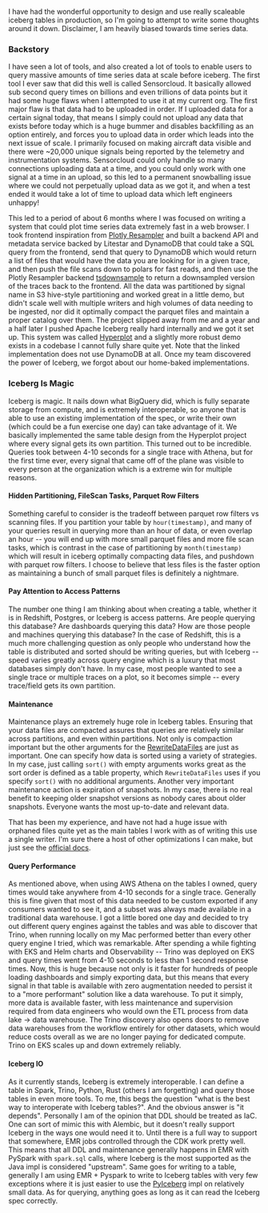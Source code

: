 I have had the wonderful opportunity to design and use really scaleable iceberg tables in production, so I'm going to attempt to write some thoughts around it down.
Disclaimer, I am heavily biased towards time series data.

### Backstory
I have seen a lot of tools, and also created a lot of tools to enable users to query massive amounts of time series data at scale before iceberg. The first tool I ever saw that did this well is called Sensorcloud. It basically allowed sub second query times on billions and even trillions of data points but it had some huge flaws when I attempted to use it at my current org. The first major flaw is that data had to be uploaded in order. If I uploaded data for a certain signal today, that means I simply could not upload any data that exists before today which is a huge bummer and disables backfilling as an option entirely, and forces you to upload data in order which leads into the next issue of scale. I primarily focused on making aircraft data visible and there were ~20,000 unique signals being reported by the telemetry and instrumentation systems. Sensorcloud could only handle so many connections uploading data at a time, and you could only work with one signal at a time in an upload, so this led to a permanent snowballing issue where we could not perpetually upload data as we got it, and when a test ended it would take a lot of time to upload data which left engineers unhappy!

This led to a period of about 6 months where I was focused on writing a system that could plot time series data extremely fast in a web browser. I took frontend inspiration from [Plotly Resampler](https://github.com/predict-idlab/plotly-resampler) and built a backend API and metadata service backed by Litestar and DynamoDB that could take a SQL query from the frontend, send that query to DynamoDB which would return a list of files that would have the data you are looking for in a given trace, and then push the file scans down to polars for fast reads, and then use the Plotly Resampler backend [tsdownsample](https://github.com/predict-idlab/tsdownsample) to return a downsampled version of the traces back to the frontend. All the data was partitioned by signal name in S3 hive-style partitioning and worked great in a little demo, but didn't scale well with multiple writers and high volumes of data needing to be ingested, nor did it optimally compact the parquet files and maintain a proper catalog over them. The project slipped away from me and a year and a half later I pushed Apache Iceberg really hard internally and we got it set up. This system was called [Hyperplot](https://github.com/jayceslesar/hyperplot) and a slightly more robust demo exists in a codebase I cannot fully share quite yet. Note that the linked implementation does not use DynamoDB at all. Once my team discovered the power of Iceberg, we forgot about our home-baked implementations.

### Iceberg Is Magic
Iceberg is magic. It nails down what BigQuery did, which is fully separate storage from compute, and is extremely interoperable, so anyone that is able to use an existing implementation of the spec, or write their own (which could be a fun exercise one day) can take advantage of it.  We basically implemented the same table design from the Hyperplot project where every signal gets its own partition. This turned out to be incredible. Queries took between 4-10 seconds for a single trace with Athena, but for the first time ever, every signal that came off of the plane was visible to every person at the organization which is a extreme win for multiple reasons.

#### Hidden Partitioning, FileScan Tasks, Parquet Row Filters
Something careful to consider is the tradeoff between parquet row filters vs scanning files. If you partition your table by `hour(timestamp)`, and many of your queries result in querying more than an hour of data, or even overlap an hour -- you will end up with more small parquet files and more file scan tasks, which is contrast in the case of partitioning by `month(timestamp)` which will result in iceberg optimally compacting data files, and pushdown with parquet row filters. I choose to believe that less files is the faster option as maintaining a bunch of small parquet files is definitely a nightmare.

#### Pay Attention to Access Patterns
The number one thing I am thinking about when creating a table, whether it is in Redshift, Postgres, or Iceberg is access patterns. Are people querying this database? Are dashboards querying this data? How are those people and machines querying this database?  In the case of Redshift, this is a much more challenging question as only people who understand how the table is distributed and sorted should be writing queries, but with Iceberg -- speed varies greatly across query engine which is a luxury that most databases simply don't have. In my case, most people wanted to see a single trace or multiple traces on a plot, so it becomes simple -- every trace/field gets its own partition.

#### Maintenance
Maintenance plays an extremely huge role in Iceberg tables. Ensuring that your data files are compacted assures that queries are relatively similar across partitions, and even within partitions. Not only is compaction important but the other arguments for the [RewriteDataFiles](https://iceberg.apache.org/javadoc/1.9.1/org/apache/iceberg/actions/RewriteDataFiles.html) are just as important. One can specify how data is sorted using a variety of strategies. In my case, just calling `sort()` with empty arguments works great as the sort order is defined as a table property, which `RewriteDataFiles` uses if you specify `sort()` with no additional arguments. Another very important maintenance action is expiration of snapshots. In my case, there is no real benefit to keeping older snapshot versions as nobody cares about older snapshots. Everyone wants the most up-to-date and relevant data.

That has been my experience, and have not had a huge issue with orphaned files quite yet as the main tables I work with as of writing this use a single writer. I'm sure there a host of other optimizations I can make, but just see the [official docs](https://iceberg.apache.org/docs/1.5.1/maintenance/#remove-old-metadata-files).

#### Query Performance
As mentioned above, when using AWS Athena on the tables I owned, query times would take anywhere from 4-10 seconds for a single trace. Generally this is fine given that most of this data needed to be custom exported if any consumers wanted to see it, and a subset was always made available in a traditional data warehouse. I got a little bored one day and decided to try out different query engines against the tables and was able to discover that Trino, when running locally on my Mac performed better than every other query engine I tried, which was remarkable.  After spending a while fighting with EKS and Helm charts and Observability -- Trino was deployed on EKS and query times went from 4-10 seconds to less than 1 second response times. Now, this is huge because not only is it faster for hundreds of people loading dashboards and simply exporting data, but this means that every signal in that table is available with zero augmentation needed to persist it to a "more performant" solution like a data warehouse. To put it simply, more data is available faster, with less maintenance and supervision required from data engineers who would own the ETL process from data lake -> data warehouse.  The Trino discovery also opens doors to remove data warehouses from the workflow entirely for other datasets, which would reduce costs overall as we are no longer paying for dedicated compute. Trino on EKS scales up and down extremely reliably.

#### Iceberg IO
As it currently stands, Iceberg is extremely interoperable. I can define a table in Spark, Trino, Python, Rust (others I am forgetting) and query those tables in even more tools. To me, this begs the question "what is the best way to interoperate with Iceberg tables?". And the obvious answer is "it depends".  Personally I am of the opinion that DDL should be treated as IaC. One can sort of mimic this with Alembic, but it doesn't really support Iceberg in the ways one would need it to. Until there is a full way to support that somewhere, EMR jobs controlled through the CDK work pretty well. This means that all DDL and maintenance generally happens in EMR with PySpark with `spark.sql` calls, where Iceberg is the most supported as the Java impl is considered "upstream". Same goes for writing to a table, generally I am using EMR + Pyspark to write to Iceberg tables with very few exceptions where it is just easier to use the [PyIceberg](https://github.com/apache/iceberg-python/tree/main) impl on relatively small data. As for querying, anything goes as long as it can read the Iceberg spec correctly.
